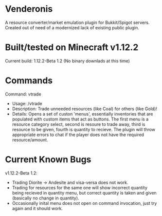# Venderonis
 A resource converter/market emulation plugin for Bukkit/Spigot servers. Created out of need of a modernized lack of existing public plugin.
# Built/tested on Minecraft v1.12.2
Current build: 1.12.2-Beta 1.2 (No binary downlads at this time)
# Commands
Command:	vtrade
* Usage: /vtrade
* Description: Trade unneeded resources (like Coal) for others (like Gold)!
* Details: Opens a set of custon 'menus', essentially inventories that are populated with custom items that act as buttons.
The first menu is a resource category select, second is resoure to trade away, third is resource to be given, fourth is quantity to recieve. The plugin will throw appropriate errors to chat if the player does not have the required resource/amount.
# Current Known Bugs
v1.12.2-Beta 1.2:
* Trading Diorite -> Andesite and visa-versa does not work.
* Trading for resources for the same one will show incorrect quantity being recieved in quantity menu, but correct quantity is taken and given (basically no change in quantity).
* Occasionally inital menu does not open on command invocation, just try again and it should work.
